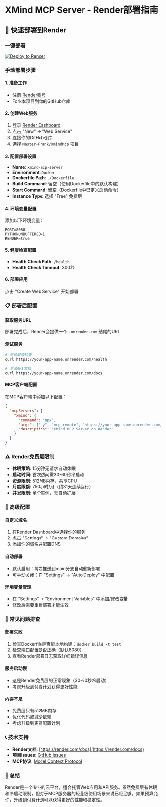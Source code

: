 # XMind MCP Server - Render部署指南

## 🚀 快速部署到Render

### 一键部署
[![Deploy to Render](https://render.com/images/deploy-to-render-button.svg)](https://render.com/deploy?repo=https://github.com/Master-Frank/XmindMcp)

### 手动部署步骤

#### 1. 准备工作
- 注册 [Render账号](https://render.com)
- Fork本项目到你的GitHub仓库

#### 2. 创建Web服务
1. 登录 [Render Dashboard](https://dashboard.render.com)
2. 点击 "New" → "Web Service"
3. 连接你的GitHub仓库
4. 选择 `Master-Frank/XmindMcp` 项目

#### 3. 配置部署设置
- **Name**: `xmind-mcp-server`
- **Environment**: `Docker`
- **Dockerfile Path**: `./Dockerfile`
- **Build Command**: 留空（使用Dockerfile中的默认构建）
- **Start Command**: 留空（Dockerfile中已定义启动命令）
- **Instance Type**: 选择 "Free" 免费层

#### 4. 环境变量配置
添加以下环境变量：
```
PORT=8080
PYTHONUNBUFFERED=1
RENDER=true
```

#### 5. 健康检查配置
- **Health Check Path**: `/health`
- **Health Check Timeout**: 300秒

#### 6. 部署应用
点击 "Create Web Service" 开始部署

### 📋 部署后配置

#### 获取服务URL
部署完成后，Render会提供一个 `.onrender.com` 结尾的URL

#### 测试服务
```bash
# 测试健康检查
curl https://your-app-name.onrender.com/health

# 测试API文档
curl https://your-app-name.onrender.com/docs
```

#### MCP客户端配置
在MCP客户端中添加以下配置：
```json
{
  "mcpServers": {
    "xmind": {
      "command": "npx",
      "args": ["-y", "mcp-remote", "https://your-app-name.onrender.com/sse"],
      "description": "XMind MCP Server on Render"
    }
  }
}
```

### ⚠️ Render免费层限制

- **休眠策略**: 15分钟无请求自动休眠
- **启动时间**: 首次访问需30-60秒冷启动
- **资源限制**: 512MB内存，共享CPU
- **月度限额**: 750小时/月（约31天连续运行）
- **并发限制**: 单个实例，无自动扩展

### 🔧 高级配置

#### 自定义域名
1. 在Render Dashboard中选择你的服务
2. 点击 "Settings" → "Custom Domains"
3. 添加你的域名并配置DNS

#### 自动部署
- 默认启用：每次推送到main分支自动重新部署
- 可手动关闭：在 "Settings" → "Auto Deploy" 中配置

#### 环境变量管理
- 在 "Settings" → "Environment Variables" 中添加/修改变量
- 修改后需要重新部署才能生效

### 🐛 常见问题排查

#### 部署失败
1. 检查Dockerfile是否能本地构建：`docker build -t test .`
2. 检查端口配置是否正确（默认8080）
3. 查看Render部署日志获取详细错误信息

#### 服务启动慢
- 这是Render免费层的正常现象（30-60秒冷启动）
- 考虑升级到付费计划获得更好性能

#### 内存不足
- 免费层只有512MB内存
- 优化代码或减少依赖
- 考虑升级到更高配置计划

### 📞 技术支持

- **Render文档**: [https://render.com/docs](https://render.com/docs)
- **项目Issues**: [GitHub Issues](https://github.com/Master-Frank/XmindMcp/issues)
- **MCP协议**: [Model Context Protocol](https://modelcontextprotocol.io)

### 🎯 总结

Render是一个专业的云平台，适合托管Web应用和API服务。虽然免费层有休眠和冷启动限制，但对于MCP服务器的轻量级使用场景来说已经足够。如果预算允许，升级到付费计划可以获得更好的性能和稳定性。